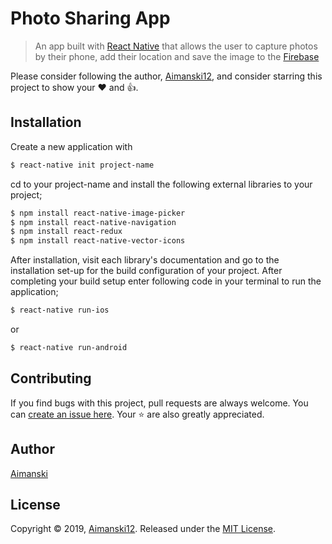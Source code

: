 # Photo Sharing App

> An app built with [React Native](https://facebook.github.io/react-native/) that allows the user to capture photos by their phone, add their location and save the image to the [Firebase](https://firebase.google.com/)

Please consider following the author, [Aimanski12](https://github.com/Aimanski12), and consider starring this project to show your :heart: and :thumbsup:.

## Installation

Create a new application with
```bash
$ react-native init project-name
```

cd to your project-name and install the following external libraries to your project;

```bash
$ npm install react-native-image-picker
$ npm install react-native-navigation
$ npm install react-redux
$ npm install react-native-vector-icons

```
After installation, visit each library's documentation and go to the installation set-up for the build configuration of your project. After completing your build setup enter following code in your terminal to run the application;

```bash
$ react-native run-ios
```

or

```bash
$ react-native run-android
```

## Contributing

If you find bugs with this project, pull requests are always welcome. You can [create an issue here](https://github.com/Aimanski12/react-native-p03/issues/new).
Your :star: are also greatly appreciated.

## Author

[Aimanski](https://github.com/Aimanski12)

## License 

Copyright © 2019, [Aimanski12](https://github.com/Aimanski12).
Released under the [MIT License](LICENSE).